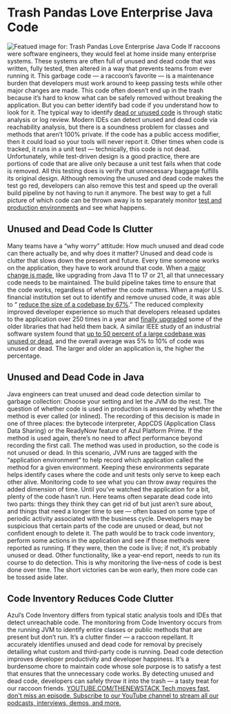 # Trash Pandas Love Enterprise Java Code
![Featued image for: Trash Pandas Love Enterprise Java Code](https://cdn.thenewstack.io/media/2024/06/e0dc0e00-happypictures-1024x630-1.png)
If raccoons were software engineers, they would feel at home inside many enterprise systems. These systems are often full of unused and dead code that was written, fully tested, then altered in a way that prevents teams from ever running it.
This garbage code — a raccoon’s favorite — is a maintenance burden that developers must work around to keep passing tests while other major changes are made. This code often doesn’t end up in the trash because it’s hard to know what can be safely removed without breaking the application. But you can better identify bad code if you understand how to look for it.
The typical way to identify
[dead or unused code](https://thenewstack.io/what-architects-should-know-about-zombie-code/) is through static analysis or log review. Modern IDEs can detect unused and dead code via reachability analysis, but there is a soundness problem for classes and methods that aren’t 100% private. If the code has a public access modifier, then it could load so your tools will never report it.
Other times when code is tracked, it runs in a unit test — technically, this code is not dead. Unfortunately, while test-driven design is a good practice, there are portions of code that are alive only because a unit test fails when that code is removed. All this testing does is verify that unnecessary baggage fulfills its original design.
Although removing the unused and dead code makes the test go red, developers can also remove this test and speed up the overall build pipeline by not having to run it anymore. The best way to get a full picture of which code can be thrown away is to separately monitor
[test and production environments](https://thenewstack.io/how-to-set-up-a-secure-test-environment-with-an-offsite-team/) and see what happens.
## Unused and Dead Code Is Clutter
Many teams have a “why worry” attitude: How much unused and dead code can there actually be, and why does it matter? Unused and dead code is clutter that slows down the present and future. Every time someone works on the application, they have to work around that code. When a
[major change is made](https://thenewstack.io/java-22-making-java-more-attractive-for-ai-apps-workloads/), like upgrading from Java 11 to 17 or 21, all that unnecessary code needs to be maintained. The build pipeline takes time to ensure that the code works, regardless of whether the code matters.
When a major U.S. financial institution set out to identify and remove unused code, it was able to “
[reduce the size of a codebase by 67%](https://developer.gs.com/blog/posts/importance-of-deleting-unused-code).” The reduced complexity improved developer experience so much that developers released updates to the application over 250 times in a year and [finally upgraded](https://thenewstack.io/we-can-have-nice-things-upgrading-to-java-21-is-worth-it/) some of the older libraries that had held them back.
A similar IEEE study of an industrial software system found that
[up to 50 percent of a large codebase was unused or dead](https://www.cs.wm.edu/~denys/pubs/TSE%2718-DeadCode.pdf), and the overall average was 5% to 10% of code was unused or dead. The larger and older an application is, the higher the percentage.
## Unused and Dead Code in Java
Java engineers can treat unused and dead code detection similar to garbage collection: Choose your setting and let the JVM do the rest. The question of whether code is used in production is answered by whether the method is ever called (or inlined). The recording of this decision is made in one of three places: the bytecode interpreter, AppCDS (Application Class Data Sharing) or the ReadyNow feature of Azul Platform Prime. If the method is used again, there’s no need to affect performance beyond recording the first call. The method was used in production, so the code is not unused or dead. In this scenario, JVM runs are tagged with the “application environment” to help record which application called the method for a given environment. Keeping these environments separate helps identify cases where the code and unit tests only serve to keep each other alive.
Monitoring code to see what you can throw away requires the added dimension of time. Until you’ve watched the application for a bit, plenty of the code hasn’t run. Here teams often separate dead code into two parts: things they think they can get rid of but just aren’t sure about, and things that need a longer time to see — often based on some type of periodic activity associated with the business cycle.
Developers may be suspicious that certain parts of the code are unused or dead, but not confident enough to delete it. The path would be to track code inventory, perform some actions in the application and see if those methods were reported as running. If they were, then the code is live; if not, it’s probably unused or dead. Other functionality, like a year-end report, needs to run its course to do detection. This is why monitoring the live-ness of code is best done over time. The short victories can be won early, then more code can be tossed aside later.
## Code Inventory Reduces Code Clutter
Azul’s Code Inventory differs from typical static analysis tools and IDEs that detect unreachable code. The monitoring from Code Inventory occurs from the running JVM to identify entire classes or public methods that are present but don’t run. It’s a clutter finder — a raccoon repellant. It accurately identifies unused and dead code for removal by precisely detailing what custom and third-party code is running.
Dead code detection improves developer productivity and developer happiness. It’s a burdensome chore to maintain code whose sole purpose is to satisfy a test that ensures that the unnecessary code works. By detecting unused and dead code, developers can safely throw it into the trash — a tasty treat for our raccoon friends.
[
YOUTUBE.COM/THENEWSTACK
Tech moves fast, don't miss an episode. Subscribe to our YouTube
channel to stream all our podcasts, interviews, demos, and more.
](https://youtube.com/thenewstack?sub_confirmation=1)